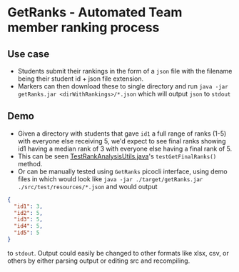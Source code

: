 # GetRanks - Automated Team member ranking process

## Use case

- Students submit their rankings in the form of a `json` file with the filename being their student id + json file extension.
- Markers can then download these to single directory and run `java -jar getRanks.jar <dirWithRankings>/*.json`
  which will output `json` to `stdout`

## Demo

- Given a directory with students that gave `id1` a full range of ranks (1-5) with everyone else receiving 5,
we'd expect to see final ranks showing id1 having a median rank of 3 with everyone else having a final rank of 5.
- This can be seen [TestRankAnalysisUtils.java](./src/test/java/TestRankAnalysisUtils.java)'s `testGetFinalRanks()` method.
- Or can be manually tested using `GetRanks` picocli interface, using demo files in [](./src/test/resources)
which would look like `java -jar ./target/getRanks.jar ./src/test/resources/*.json` and would output 
```json
{
  "id1": 3,
  "id2": 5,
  "id3": 5,
  "id4": 5,
  "id5": 5
}
```
to `stdout`.
Output could easily be changed to other formats like xlsx, csv, or others by either parsing output or editing src and recompiling.






